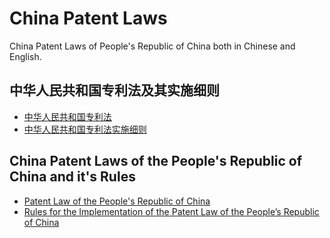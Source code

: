 # China Patent Laws

China Patent Laws of People's Republic of China both in Chinese and English.

## 中华人民共和国专利法及其实施细则

- [中华人民共和国专利法](./中华人民共和国专利法.md)
- [中华人民共和国专利法实施细则](./中华人民共和国专利法专利法实施细则.md)

## China Patent Laws of the People's Republic of China and it's Rules

- [Patent Law of the People's Republic of China](./PatentLawOfThePeople'sRepublicOfChina.md)
- [Rules for the Implementation of the Patent Law of the People’s Republic of China](./RulesForTheImplementationOfThePatentLawOfThePeople’sRepublicOfChina.md)
